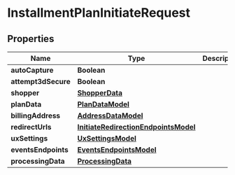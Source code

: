 

# InstallmentPlanInitiateRequest


## Properties

| Name | Type | Description | Notes |
|------------ | ------------- | ------------- | -------------|
|**autoCapture** | **Boolean** |  |  |
|**attempt3dSecure** | **Boolean** |  |  [optional] |
|**shopper** | [**ShopperData**](ShopperData.md) |  |  [optional] |
|**planData** | [**PlanDataModel**](PlanDataModel.md) |  |  [optional] |
|**billingAddress** | [**AddressDataModel**](AddressDataModel.md) |  |  [optional] |
|**redirectUrls** | [**InitiateRedirectionEndpointsModel**](InitiateRedirectionEndpointsModel.md) |  |  [optional] |
|**uxSettings** | [**UxSettingsModel**](UxSettingsModel.md) |  |  [optional] |
|**eventsEndpoints** | [**EventsEndpointsModel**](EventsEndpointsModel.md) |  |  [optional] |
|**processingData** | [**ProcessingData**](ProcessingData.md) |  |  [optional] |



